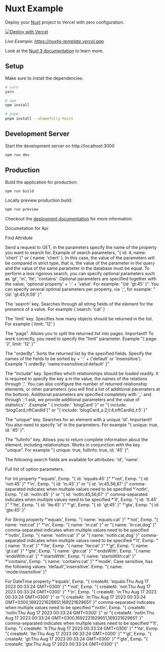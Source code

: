 # Nuxt Example

Deploy your [Nuxt](https://nuxt.com) project to Vercel with zero configuration.

[![Deploy with Vercel](https://vercel.com/button)](https://vercel.com/new/clone?repository-url=https://github.com/vercel/vercel/tree/main/examples/nuxtjs&template=nuxtjs)

_Live Example: https://nuxtjs-template.vercel.app_

Look at the [Nuxt 3 documentation](https://v3.nuxtjs.org) to learn more.

## Setup

Make sure to install the dependencies:

```bash
# yarn
yarn

# npm
npm install

# pnpm
pnpm install --shamefully-hoist
```

## Development Server

Start the development server on http://localhost:3000

```bash
npm run dev
```

## Production

Build the application for production:

```bash
npm run build
```

Locally preview production build:

```bash
npm run preview
```

Checkout the [deployment documentation](https://v3.nuxtjs.org/guide/deploy/presets) for more information.


Documetation for Api

Find Attridute

Send a request to GET, in the parameters specify the name of the property you want to search for.  Example of search parameters, "{ id: 4, name: 'chert' }" or { name: 'chert' }. In this case, the value of the parameters will be compared in strict type, that is, the value of the parameter in the query and the value of the same parameter in the database must be equal. To perform a less rigorous search, you can specify optional parameters such as 'gt', 'in', 'lte', 'contains'. Optional parameters are specified together with the value, 'optional property' + ':' + 'value'. For example: "{id: 'gt:45' }". You can specify several optimal parameters per property, via ';', for example: "{id: 'gt:45;lt:56' }".

The 'search' key. Searches through all string fields of the element for the presence of a value. For example { search: 'cat' }

The 'limit' key. Specifies how many objects should be returned in the list. For example { limit: '12' }

The "page". Allows you to split the returned list into pages. Important!! To work correctly, you need to specify the "limit" parameter. Example "{ page: '2', limit: '12' }"

The "orderBy". Sorts the returned list by the specified fields. Specify the names of the fields to be sorted by + ':' + ('default' or 'insensitive'). Example "{ orderBy: 'name:insensitive;id:default' }"

The "include" key. Specifies which relationships should be loaded readily. It is required to specify the key a in the value, the names of the relations through ','. You can also configure the number of returned relationship elements, or other parameters (you will find a list of additional parameters at the bottom). Additional parameters are specified completely with '_' and through ';'I ask, we provide additional parameters and the value of statistics':' .Example " { include:' 'blogCard' }" or "{ include: 'blogCard,nftCardId'}" or "{ include: 'blogCard_s:2;t:4,nftCardId_t:5' }"

The "unique" key. Searches for an element with a unique 'id'. Important!! You also need to specify 'id' in the parameters. For example "{ unique: true, id: '45' }".

The "fullinfo" key. Allows you to return complete information about the element, including relationships. Works in conjunction with the key "unique". For example "{ unique: true, fullinfo: true, id: '45' }".

The following search fields are available for attributes: 'id', 'name'.

Full list of option parameters.

For Int property 
*'equals', Exmp. "{ id: 'equals:45' }"
*'not', Exmp. "{ id: 'not:45' }"
*'in', Exmp. "{ id: 'in:45' }" or "{ id: 'in:45,56,67' }" comma-separated indicates when multiple values need to be specified
*'notIn', Exmp. "{ id: 'notIn:45' }" or "{ id: 'notIn:45,56,67' }" comma-separated indicates when multiple values need to be specified
*'lt', Exmp. "{ id: 'lt:45' }"
*'lte', Exmp. "{ id: 'lte:45' }"
*'gt', Exmp. "{ id: 'gt:45' }"
*'gte', Exmp. "{ id: 'gte:45' }"

For String property 
*'equals', Exmp. "{ name: 'equals:cat' }"
*'not', Exmp. "{ name: 'not:cat' }"
*'in', Exmp. "{ name: 'in:cat' }" or "{ name: 'in:cat,dog' }" comma-separated indicates when multiple values need to be specified
*'notIn', Exmp. "{ name: 'notIn:cat' }" or "{ name: 'notIn:cat,dog' }" comma-separated indicates when multiple values need to be specified
*'lt', Exmp. "{ name: 'lt:cat' }"
*'lte', Exmp. "{ name: 'lte:cat' }"
*'gt', Exmp. "{ name: 'gt:cat' }"
*'gte', Exmp. "{ name: 'gte:cat' }"
*'endsWith', Exmp. "{ name: 'endsWith:cat' }"
*'startsWith', Exmp. "{ name: 'startsWith:cat' }"
*'contains', Exmp. "{ name: 'contains:cat' }"
*'mode', Case sensitive, has the following values: 'default','insensitive'. Exmp. "{ name: 'mode:insensitive' }"

For DateTime property 
*'equals', Exmp. "{ createAt: 'equals:Thu Aug 17 2023 00:33:24 GMT+0300' }"
*'not', Exmp. "{ createAt: 'not:Thu Aug 17 2023 00:33:24 GMT+0300' }"
*'in', Exmp. "{ createAt: 'in:Thu Aug 17 2023 00:33:24 GMT+0300' }" or "{ createAt: 'in:Thu Aug 17 2023 00:33:24 GMT+0300,1692221629651,169221629651' }" comma-separated indicates when multiple values need to be specified
*'notIn', Exmp. "{ createAt: 'notIn:Thu Aug 17 2023 00:33:24 GMT+0300' }" or "{ createAt: 'notIn:Thu Aug 17 2023 00:33:24 GMT+0300,1692221629651,169221629651' }" comma-separated indicates when multiple values need to be specified
*'lt', Exmp. "{ createAt: 'lt:Thu Aug 17 2023 00:33:24 GMT+0300' }"
*'lte', Exmp. "{ createAt: 'lte:Thu Aug 17 2023 00:33:24 GMT+0300' }"
*'gt', Exmp. "{ createAt: 'gt:Thu Aug 17 2023 00:33:24 GMT+0300' }"
*'gte', Exmp. "{ createAt: 'gte:Thu Aug 17 2023 00:33:24 GMT+0300' }"


